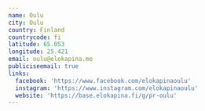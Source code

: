 ```yaml
---
name: Oulu
city: Oulu
country: Finland
countrycode: fi
latitude: 65.053
longitude: 25.421
email: oulu@elokapina.me
publiciseemail: true
links:
  facebook: 'https://www.facebook.com/elokapinaoulu'
  instagram: 'https://www.instagram.com/elokapinaoulu'
  website: 'https://base.elokapina.fi/g/pr-oulu'
---
```



